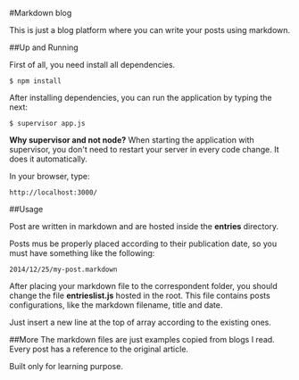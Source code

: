 #Markdown blog

This is just a blog platform where you can write your posts using markdown.

##Up and Running

First of all, you need install all dependencies.

    $ npm install

After installing dependencies, you can run the application by typing the next:
    
    $ supervisor app.js

**Why supervisor and not node?** When starting the application with supervisor, you don't need to restart your server in every code change. It does it automatically.

In your browser, type:

    http://localhost:3000/


##Usage

Post are written in markdown and are hosted inside the **entries** directory.

Posts mus be properly placed according to their publication date, so you must have something like the following:

    2014/12/25/my-post.markdown

After placing your markdown file to the correspondent folder, you should change the file **entrieslist.js** hosted in the root. This file contains posts configurations, like the markdown filename, title and date.

Just insert a new line at the top of array according to the existing ones.

##More
The markdown files are just examples copied from blogs I read. Every post has a reference to the original article.

Built only for learning purpose.